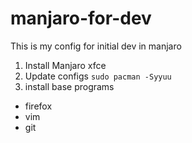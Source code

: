 # manjaro-for-dev
This is my config for initial dev in manjaro

1. Install Manjaro xfce
2. Update configs
`sudo pacman -Syyuu`
3. install base programs
- firefox
- vim
- git
